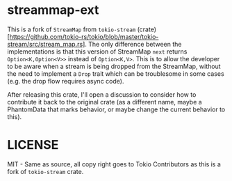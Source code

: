 # streammap-ext

This is a fork of `StreamMap` from `tokio-stream` (crate)[https://github.com/tokio-rs/tokio/blob/master/tokio-stream/src/stream_map.rs].
The only difference between the implementations is that this version of StreamMap `next` returns `Option<K,Option<V>>` instead of `Option<K,V>`.  This is to allow the developer to be aware when a stream is being dropped from the StreamMap, without the need to implement a `Drop` trait which can be troublesome in some cases (e.g. the drop flow requires async code).

After releasing this crate, I'll open a discussion to consider how to contribute it back to the original crate (as a different name, maybe a PhantomData that marks behavior, or maybe change the current behavior to this).

# LICENSE
MIT - Same as source, all copy right goes to Tokio Contributors as this is a fork of `tokio-stream` crate.